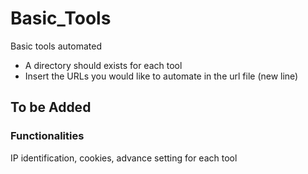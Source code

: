 # Basic_Tools
Basic tools automated

* A directory should exists for each tool
* Insert the URLs you would like to automate in the url file (new line) 

## To be Added

### Functionalities

IP identification, cookies, advance setting for each tool
